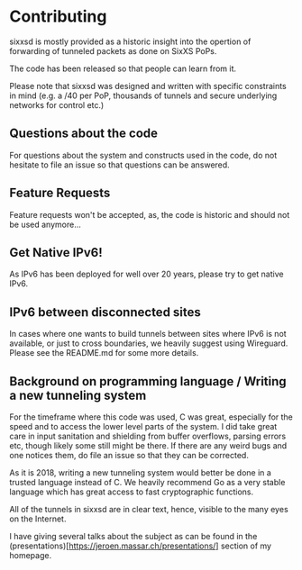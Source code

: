 # Contributing

sixxsd is mostly provided as a historic insight into the opertion of forwarding of tunneled packets as done on SixXS PoPs.

The code has been released so that people can learn from it.

Please note that sixxsd was designed and written with specific constraints in mind (e.g. a /40 per PoP, thousands of tunnels and secure underlying networks for control etc.)

## Questions about the code

For questions about the system and constructs used in the code, do not hesitate to file an issue so that questions can be answered.

## Feature Requests

Feature requests won't be accepted, as, the code is historic and should not be used anymore...

## Get Native IPv6!

As IPv6 has been deployed for well over 20 years, please try to get native IPv6.

## IPv6 between disconnected sites

In cases where one wants to build tunnels between sites where IPv6 is not available, or just to cross boundaries, we heavily suggest using Wireguard.
Please see the README.md for some more details.

## Background on programming language / Writing a new tunneling system

For the timeframe where this code was used, C was great, especially for the speed and to access the lower level parts of the system.
I did take great care in input sanitation and shielding from buffer overflows, parsing errors etc, though likely some still might be there.
If there are any weird bugs and one notices them, do file an issue so that they can be corrected.

As it is 2018, writing a new tunneling system would better be done in a trusted language instead of C.
We heavily recommend Go as a very stable language which has great access to fast cryptographic functions.

All of the tunnels in sixxsd are in clear text, hence, visible to the many eyes on the Internet.

I have giving several talks about the subject as can be found in the (presentations)[https://jeroen.massar.ch/presentations/] section of my homepage.
